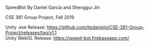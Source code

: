 SpeedBot
By Daniel Garcia and Shenggui Jin

CSE 381 Group Project, Fall 2019

Unity .exe Release: https://github.com/itsdanielg/CSE-381-Group-Project/releases/tag/v1.1  
Unity WebGL Release: https://speed-bot.firebaseapp.com/
